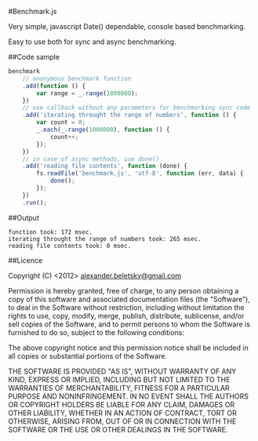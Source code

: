 #Benchmark.js

Very simple, javascript Date() dependable, console based benchmarking.

Easy to use both for sync and async benchmarking.

##Code sample

```js
benchmark
    // anonymous benchmark function
    .add(function () {
        var range = _.range(1000000);
    })
    // use callback without any parameters for benchmarking sync code
    .add('iterating throught the range of numbers', function () {
        var count = 0;
        _.each(_.range(1000000), function () {
            count++;
        });
    })
    // in case of async methods, use done()
    .add('reading file contents', function (done) {
        fs.readFile('benchmark.js', 'utf-8', function (err, data) {
            done();
        });
    })
    .run();
```
##Output

    function took: 172 msec.
    iterating throught the range of numbers took: 265 msec.
    reading file contents took: 0 msec.

##Licence

Copyright (C) <2012> <alexander.beletsky@gmail.com>

Permission is hereby granted, free of charge, to any person obtaining a copy of this software and associated documentation files (the "Software"), to deal in the Software without restriction, including without limitation the rights to use, copy, modify, merge, publish, distribute, sublicense, and/or sell copies of the Software, and to permit persons to whom the Software is furnished to do so, subject to the following conditions:

The above copyright notice and this permission notice shall be included in all copies or substantial portions of the Software.

THE SOFTWARE IS PROVIDED "AS IS", WITHOUT WARRANTY OF ANY KIND, EXPRESS OR IMPLIED, INCLUDING BUT NOT LIMITED TO THE WARRANTIES OF MERCHANTABILITY, FITNESS FOR A PARTICULAR PURPOSE AND NONINFRINGEMENT. IN NO EVENT SHALL THE AUTHORS OR COPYRIGHT HOLDERS BE LIABLE FOR ANY CLAIM, DAMAGES OR OTHER LIABILITY, WHETHER IN AN ACTION OF CONTRACT, TORT OR OTHERWISE, ARISING FROM, OUT OF OR IN CONNECTION WITH THE SOFTWARE OR THE USE OR OTHER DEALINGS IN THE SOFTWARE.